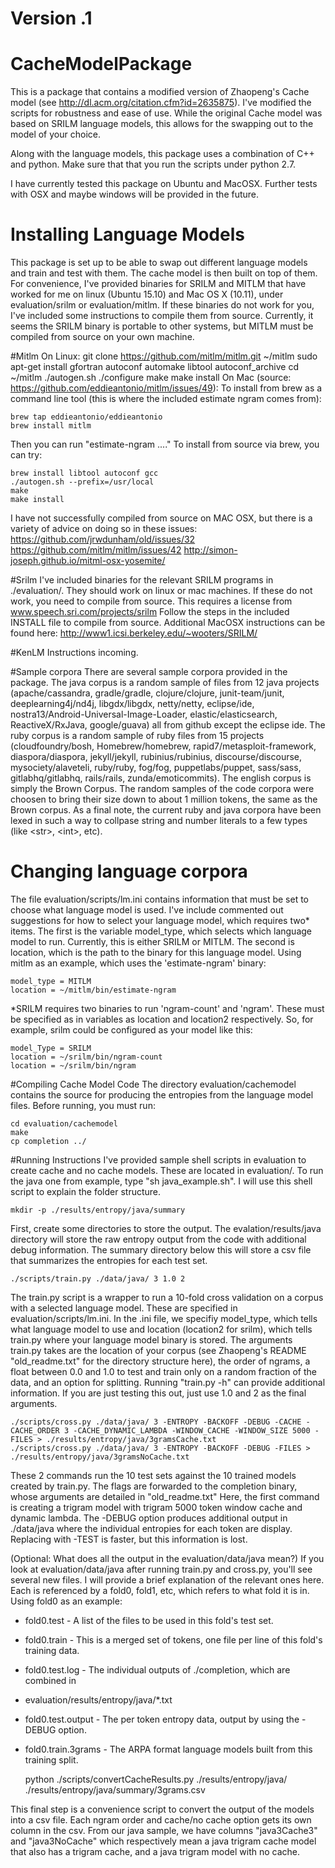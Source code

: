 # Version .1
# CacheModelPackage
This is a package that contains a modified version of Zhaopeng's Cache model
(see http://dl.acm.org/citation.cfm?id=2635875).  I've modified the scripts
for robustness and ease of use.  While the original Cache model was based
on SRILM language models, this allows for the swapping out to the model of your
choice.

Along with the language models, this package uses a combination of C++ and python.
Make sure that that you run the scripts under python 2.7.

I have currently tested this package on Ubuntu and MacOSX.  Further tests with OSX and
maybe windows will be provided in the future.

# Installing Language Models

This package is set up to be able to swap out different language models and train and test with them.  The cache model is then built on top of them. For convenience, I've provided binaries for SRILM and MITLM that have worked for me on linux (Ubuntu 15.10) and Mac OS X (10.11), under evaluation/srilm or evaluation/mitlm.  If these binaries do not work for you, I've 
included some instructions to compile them from source.  Currently, it seems the SRILM binary is portable to other systems,
but MITLM must be compiled from source on your own machine.

#Mitlm
On Linux:
    git clone https://github.com/mitlm/mitlm.git ~/mitlm
    sudo apt-get install gfortran autoconf automake libtool autoconf_archive
    cd ~/mitlm
    ./autogen.sh
    ./configure
    make
    make install
On Mac (source: https://github.com/eddieantonio/mitlm/issues/49):
To install from brew as a command line tool (this is where the included estimate ngram comes from):

    brew tap eddieantonio/eddieantonio
    brew install mitlm

Then you can run "estimate-ngram ...."
To install from source via brew, you can try:

    brew install libtool autoconf gcc
    ./autogen.sh --prefix=/usr/local
    make
    make install

I have not successfully compiled from source on MAC OSX, but there is a variety of advice on doing so in these issues:
https://github.com/jrwdunham/old/issues/32
https://github.com/mitlm/mitlm/issues/42
http://simon-joseph.github.io/mitml-osx-yosemite/


#Srilm
I've included binaries for the relevant SRILM programs in ./evaluation/.  They should work on linux or mac machines. 
If these do not work, you need to compile from source.  This requires a license from www.speech.sri.com/projects/srilm
Follow the steps in the included INSTALL file to compile from source.  Additional MacOSX instructions can be found here:
http://www1.icsi.berkeley.edu/~wooters/SRILM/

#KenLM
Instructions incoming.

#Sample corpora
There are several sample corpora provided in the package.  The java corpus is a 
random sample of files from 12 java projects (apache/cassandra, gradle/gradle,
clojure/clojure, junit-team/junit, deeplearning4j/nd4j, libgdx/libgdx, 
netty/netty, eclipse/ide, nostra13/Android-Universal-Image-Loader, 
elastic/elasticsearch, ReactiveX/RxJava, google/guava) all from github except
the eclipse ide.  The ruby corpus is a random sample of ruby files from 15
projects (cloudfoundry/bosh, Homebrew/homebrew, rapid7/metasploit-framework, 
diaspora/diaspora, jekyll/jekyll, rubinius/rubinius, discourse/discourse, 
mysociety/alaveteli, ruby/ruby, fog/fog, puppetlabs/puppet, sass/sass, 
gitlabhq/gitlabhq, rails/rails, zunda/emoticommits).  The english corpus is 
simply the Brown Corpus.  The random samples of the code corpora were choosen
to bring their size down to about 1 million tokens, the same as the Brown corpus.
As a final note, the current ruby and java corpora have been lexed in such a 
way to collpase string and number literals to a few types (like &lt;str&gt;, &lt;int&gt;, 
etc).

# Changing language corpora

The file evaluation/scripts/lm.ini contains information that must be set to choose what language model is used.
I've include commented out suggestions for how to select your language model, which requires two* items.
The first is the variable model_type, which selects which language model to run.  Currently, this is either
SRILM or MITLM.  The second is location, which is the path to the binary for this language model.  Using mitlm
as an example, which uses the 'estimate-ngram' binary:

    model_type = MITLM
    location = ~/mitlm/bin/estimate-ngram

*SRILM requires two binaries to run 'ngram-count' and 'ngram'.  These must be specified as in variables as
location and location2 respectively. So, for example, srilm could be configured as your model like this:

    model_Type = SRILM
    location = ~/srilm/bin/ngram-count
    location = ~/srilm/bin/ngram


#Compiling Cache Model Code
The directory evaluation/cachemodel contains the source for producing the entropies
from the language model files.  Before running, you must run:

    cd evaluation/cachemodel
    make
    cp completion ../

#Running Instructions
I've provided sample shell scripts in evaluation to create cache and no cache models.  These are located in evaluation/.  To run the java one from example, 
type "sh java_example.sh".  I will use this shell script to explain the folder
structure.

    mkdir -p ./results/entropy/java/summary

First, create some directories to store the output. The evalation/results/java directory will store the raw entropy output from the code with additional debug
information.  The summary directory below this will store a csv file that 
summarizes the entropies for each test set.

    ./scripts/train.py ./data/java/ 3 1.0 2

The train.py script is a wrapper to run a 10-fold cross validation on a corpus 
with a selected language model.  These are specified in evaluation/scripts/lm.ini.
In the .ini file, we specifiy model_type, which tells what language model to use
and location (location2 for srilm), which tells train.py where your language model
binary is stored.  The arguments train.py takes are the location of your corpus
(see Zhaopeng's README "old_readme.txt" for the directory structure here),
the order of ngrams, a float between 0.0 and 1.0 to test and train only on a random
fraction of the data, and an option for splitting.  Running "train.py -h" can 
provide additional information.  If you are just testing this out, just use 1.0 
and 2 as the final arguments.

    ./scripts/cross.py ./data/java/ 3 -ENTROPY -BACKOFF -DEBUG -CACHE -CACHE_ORDER 3 -CACHE_DYNAMIC_LAMBDA -WINDOW_CACHE -WINDOW_SIZE 5000 -FILES > ./results/entropy/java/3gramsCache.txt
    ./scripts/cross.py ./data/java/ 3 -ENTROPY -BACKOFF -DEBUG -FILES > ./results/entropy/java/3gramsNoCache.txt

These 2 commands run the 10 test sets against the 10 trained models created by 
train.py. The flags are forwarded to the completion binary, whose arguments are
detailed in "old_readme.txt"  Here, the first command is creating a trigram model
with trigram 5000 token window cache and dynamic lambda.  The -DEBUG option
produces additional output in ./data/java where the individual entropies for each
token are display.  Replacing with -TEST is faster, but this information is lost.

(Optional: What does all the output in the evaluation/data/java mean?)
If you look at evaluation/data/java after running train.py and cross.py, you'll 
see several new files.  I will provide a brief explanation of the relevant ones 
here.  Each is referenced by a fold0, fold1, etc, which refers to what fold it is 
in.  Using fold0 as an example:

* fold0.test - A list of the files to be used in this fold's test set.
* fold0.train - This is a merged set of tokens, one file per line of this fold's training data.
* fold0.test.log - The individual outputs of ./completion, which are combined in
* evaluation/results/entropy/java/*.txt
* fold0.test.output - The per token entropy data, output by using the -DEBUG option.
* fold0.train.3grams - The ARPA format language models built from this training 
split.


    python ./scripts/convertCacheResults.py ./results/entropy/java/ ./results/entropy/java/summary/3grams.csv

This final step is a convenience script to convert the output of the models into a
csv file. Each ngram order and cache/no cache option gets its own column in the 
csv. From our java sample, we have columns "java3Cache3" and "java3NoCache" which
respectively mean a java trigram cache model that also has a trigram cache, and a
java trigram model with no cache.